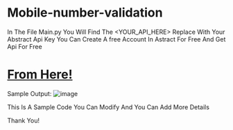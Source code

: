 # Mobile-number-validation


In The File Main.py You Will Find The <YOUR_API_HERE>
Replace With Your Abstract Api Key
You Can Create A free Account In Astract For Free And Get Api For Free

# <a href="https://www.abstractapi.com/" target="_blank">From Here!</a>

Sample Output:
![image](https://user-images.githubusercontent.com/89147384/223814085-4fd2a314-1640-42e5-8dd9-c9a1f5a0197e.png)

This Is A Sample Code You Can Modify And You Can Add More Details

Thank You!
